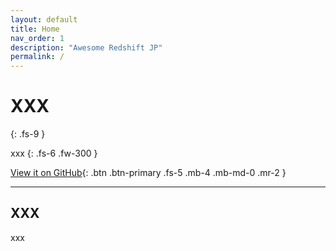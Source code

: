```yaml
---
layout: default
title: Home
nav_order: 1
description: "Awesome Redshift JP"
permalink: /
---
```


# XXX
{: .fs-9 }

xxx
{: .fs-6 .fw-300 }

[View it on GitHub](https://github.com/){: .btn .btn-primary .fs-5 .mb-4 .mb-md-0 .mr-2 }

---

## XXX

xxx
